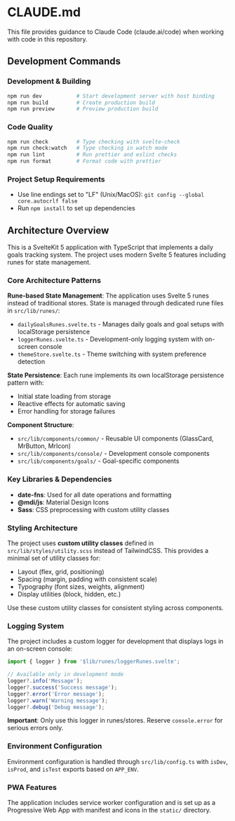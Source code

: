 # CLAUDE.md

This file provides guidance to Claude Code (claude.ai/code) when working with code in this repository.

## Development Commands

### Development & Building
```bash
npm run dev           # Start development server with host binding
npm run build         # Create production build
npm run preview       # Preview production build
```

### Code Quality
```bash
npm run check         # Type checking with svelte-check
npm run check:watch   # Type checking in watch mode
npm run lint          # Run prettier and eslint checks
npm run format        # Format code with prettier
```

### Project Setup Requirements
- Use line endings set to "LF" (Unix/MacOS): `git config --global core.autocrlf false`
- Run `npm install` to set up dependencies

## Architecture Overview

This is a SvelteKit 5 application with TypeScript that implements a daily goals tracking system. The project uses modern Svelte 5 features including runes for state management.

### Core Architecture Patterns

**Rune-based State Management**: The application uses Svelte 5 runes instead of traditional stores. State is managed through dedicated rune files in `src/lib/runes/`:
- `dailyGoalsRunes.svelte.ts` - Manages daily goals and goal setups with localStorage persistence
- `loggerRunes.svelte.ts` - Development-only logging system with on-screen console
- `themeStore.svelte.ts` - Theme switching with system preference detection

**State Persistence**: Each rune implements its own localStorage persistence pattern with:
- Initial state loading from storage
- Reactive effects for automatic saving
- Error handling for storage failures

**Component Structure**:
- `src/lib/components/common/` - Reusable UI components (GlassCard, MrButton, MrIcon)
- `src/lib/components/console/` - Development console components
- `src/lib/components/goals/` - Goal-specific components

### Key Libraries & Dependencies
- **date-fns**: Used for all date operations and formatting
- **@mdi/js**: Material Design Icons
- **Sass**: CSS preprocessing with custom utility classes

### Styling Architecture
The project uses **custom utility classes** defined in `src/lib/styles/utility.scss` instead of TailwindCSS. This provides a minimal set of utility classes for:
- Layout (flex, grid, positioning)
- Spacing (margin, padding with consistent scale)
- Typography (font sizes, weights, alignment)
- Display utilities (block, hidden, etc.)

Use these custom utility classes for consistent styling across components.

### Logging System
The project includes a custom logger for development that displays logs in an on-screen console:

```typescript
import { logger } from '$lib/runes/loggerRunes.svelte';

// Available only in development mode
logger?.info('Message');
logger?.success('Success message');  
logger?.error('Error message');
logger?.warn('Warning message');
logger?.debug('Debug message');
```

**Important**: Only use this logger in runes/stores. Reserve `console.error` for serious errors only.

### Environment Configuration
Environment configuration is handled through `src/lib/config.ts` with `isDev`, `isProd`, and `isTest` exports based on `APP_ENV`.

### PWA Features
The application includes service worker configuration and is set up as a Progressive Web App with manifest and icons in the `static/` directory.